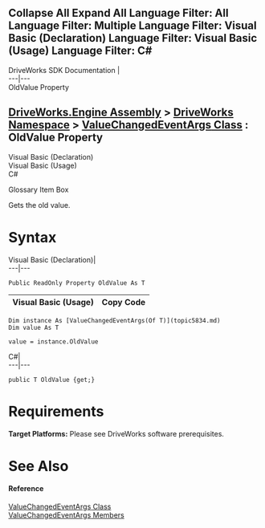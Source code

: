 Collapse All Expand All Language Filter: All  Language Filter: Multiple  Language Filter: Visual Basic (Declaration) Language Filter: Visual Basic (Usage) Language Filter: C#  
---  
DriveWorks SDK Documentation  |   
---|---  
OldValue Property   
  
[DriveWorks.Engine Assembly](topic2156.md) > [DriveWorks Namespace](topic2159.md) > [ValueChangedEventArgs<T> Class](topic5834.md) : OldValue Property  
---  
  
Visual Basic (Declaration)    
Visual Basic (Usage)    
C# 

Glossary Item Box

Gets the old value. 

# Syntax

Visual Basic (Declaration)|   
---|---  
      
    
    Public ReadOnly Property OldValue As T  
  
Visual Basic (Usage)| Copy Code  
---|---  
      
    
    Dim instance As [ValueChangedEventArgs(Of T)](topic5834.md)
    Dim value As T
     
    value = instance.OldValue  
  
C#|   
---|---  
      
    
    public T OldValue {get;}  
  
# Requirements

**Target Platforms:** Please see DriveWorks software prerequisites.

# See Also

#### Reference

[ValueChangedEventArgs<T> Class](topic5834.md)   
[ValueChangedEventArgs<T> Members](topic5835.md)



